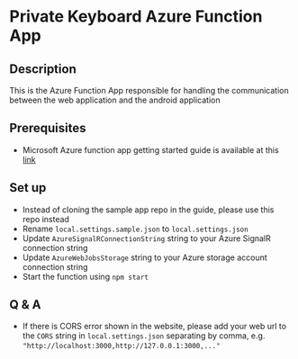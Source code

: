 # Private Keyboard Azure Function App

## Description

This is the Azure Function App responsible for handling the communication between the web application and the android application

## Prerequisites

- Microsoft Azure function app getting started guide is available at this [link](https://docs.microsoft.com/en-us/azure/azure-signalr/signalr-quickstart-azure-functions-javascript)

## Set up

- Instead of cloning the sample app repo in the guide, please use this repo instead
- Rename `local.settings.sample.json` to `local.settings.json`
- Update `AzureSignalRConnectionString` string to your Azure SignalR connection string
- Update `AzureWebJobsStorage` string to your Azure storage account connection string
- Start the function using `npm start`

## Q & A

- If there is CORS error shown in the website, please add your web url to the `CORS` string in `local.settings.json` separating by comma, e.g. `"http://localhost:3000,http://127.0.0.1:3000,..."`
